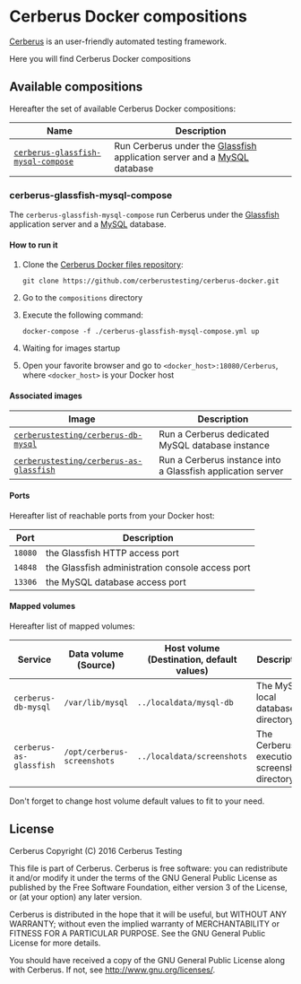 # Cerberus Docker compositions

[Cerberus](http://www.cerberus-testing.org/) is an user-friendly automated testing framework.

Here you will find Cerberus Docker compositions

## Available compositions

Hereafter the set of available Cerberus Docker compositions:

Name                                                                        | Description
----------------------------------------------------------------------------|----------------------------------------------------------------------------------------------------------------------------------
[`cerberus-glassfish-mysql-compose`](#cerberus-glassfish-mysql-compose)     | Run Cerberus under the [Glassfish](https://glassfish.java.net/) application server and a [MySQL](https://www.mysql.com/) database

### cerberus-glassfish-mysql-compose

The `cerberus-glassfish-mysql-compose` run Cerberus under the [Glassfish](https://glassfish.java.net/) application server and a [MySQL](https://www.mysql.com/) database.

#### How to run it

 1. Clone the [Cerberus Docker files repository](https://github.com/cerberustesting/cerberus-docker):

    `git clone https://github.com/cerberustesting/cerberus-docker.git`

 2. Go to the `compositions` directory

 3. Execute the following command:

    `docker-compose -f ./cerberus-glassfish-mysql-compose.yml up`

 4. Waiting for images startup

 5. Open your favorite browser and go to `<docker_host>:18080/Cerberus`, where `<docker_host>` is your Docker host

#### Associated images

Image                                                                                                                                       | Description
--------------------------------------------------------------------------------------------------------------------------------------------|-------------------------------------------------------------------------------------------------------------------------------
[`cerberustesting/cerberus-db-mysql`](https://github.com/cerberustesting/cerberus-docker/tree/master/images/cerberus-db-mysql)              | Run a Cerberus dedicated MySQL database instance
[`cerberustesting/cerberus-as-glassfish`](https://github.com/cerberustesting/cerberus-docker/tree/master/images/cerberus-as-glassfish)      | Run a Cerberus instance into a Glassfish application server

#### Ports

Hereafter list of reachable ports from your Docker host:

Port             | Description
-----------------|---------------------------------------------------------------------------------
`18080`          | the Glassfish HTTP access port
`14848`          | the Glassfish administration console access port
`13306`          | the MySQL database access port

#### Mapped volumes

Hereafter list of mapped volumes:

Service                 | Data volume (Source)        | Host volume (Destination, default values)   | Description
------------------------|-----------------------------|---------------------------------------------| ---------------------
`cerberus-db-mysql`     | `/var/lib/mysql`            | `../localdata/mysql-db`                     | The MySQL local database directory
`cerberus-as-glassfish` | `/opt/cerberus-screenshots` | `../localdata/screenshots`                  | The Cerberus execution screenshots directory

Don't forget to change host volume default values to fit to your need.

## License

Cerberus Copyright (C) 2016 Cerberus Testing

This file is part of Cerberus.
Cerberus is free software: you can redistribute it and/or modify
it under the terms of the GNU General Public License as published by
the Free Software Foundation, either version 3 of the License, or
(at your option) any later version.

Cerberus is distributed in the hope that it will be useful,
but WITHOUT ANY WARRANTY; without even the implied warranty of
MERCHANTABILITY or FITNESS FOR A PARTICULAR PURPOSE.  See the
GNU General Public License for more details.

You should have received a copy of the GNU General Public License
along with Cerberus.  If not, see <http://www.gnu.org/licenses/>.